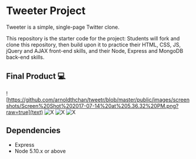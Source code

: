 # Tweeter Project

Tweeter is a simple, single-page Twitter clone.

This repository is the starter code for the project: Students will fork and clone this repository, then build upon it to practice their HTML, CSS, JS, jQuery and AJAX front-end skills, and their Node, Express and MongoDB back-end skills.

## Final Product :computer:

![https://github.com/arnoldthchan/tweetr/blob/master/public/images/screenshots/Screen%20Shot%202017-07-14%20at%205.36.32%20PM.png?raw=true](text)
![X](text)
![X](text)
![X](text)


## Dependencies

- Express
- Node 5.10.x or above
